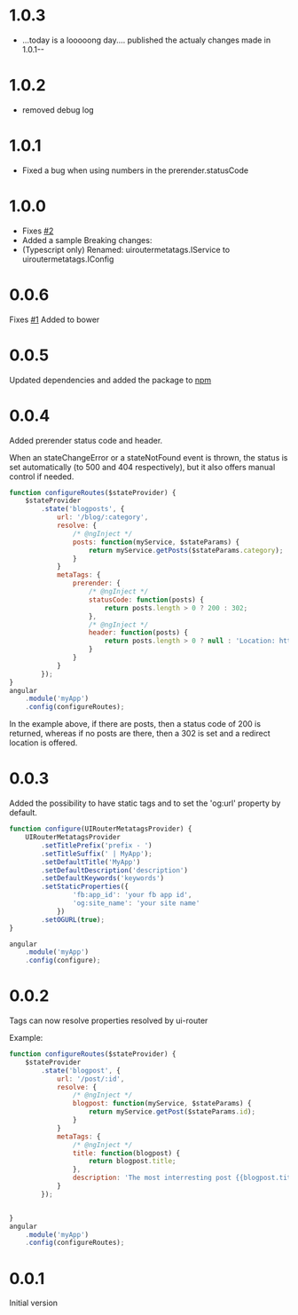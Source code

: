 # 1.0.3
* ...today is a looooong day.... published the actualy changes made in 1.0.1--

# 1.0.2
* removed debug log

# 1.0.1
* Fixed a bug when using numbers in the prerender.statusCode

# 1.0.0
* Fixes [#2](https://github.com/tinusn/ui-router-metatags/issues/2)
* Added a sample
Breaking changes:
* (Typescript only) Renamed: uiroutermetatags.IService to uiroutermetatags.IConfig

# 0.0.6
Fixes [#1](https://github.com/tinusn/ui-router-metatags/issues/1)
Added to bower

# 0.0.5
Updated dependencies and added the package to [npm](https://www.npmjs.com/package/ui-router-metatags)

# 0.0.4
Added prerender status code and header.

When an stateChangeError or a stateNotFound event is thrown, the status is set automatically (to 500 and 404 respectively), but it also offers manual control if needed.

```javascript
function configureRoutes($stateProvider) {
    $stateProvider
        .state('blogposts', {
            url: '/blog/:category',
            resolve: {
                /* @ngInject */
                posts: function(myService, $stateParams) {
                    return myService.getPosts($stateParams.category);
                }
            }
            metaTags: {
                prerender: {
                    /* @ngInject */
                    statusCode: function(posts) {
                        return posts.length > 0 ? 200 : 302;
                    },
                    /* @ngInject */
                    header: function(posts) {
                        return posts.length > 0 ? null : 'Location: http://example.com/posts';
                    }
                }
            }
        });
}
angular
    .module('myApp')
    .config(configureRoutes);
```

In the example above, if there are posts, then a status code of 200 is returned, whereas if no posts are there, then a 302 is set and a redirect location is offered.


# 0.0.3
Added the possibility to have static tags and to set the 'og:url' property by default.

```javascript
function configure(UIRouterMetatagsProvider) {
    UIRouterMetatagsProvider
        .setTitlePrefix('prefix - ')
        .setTitleSuffix(' | MyApp');
        .setDefaultTitle('MyApp')
        .setDefaultDescription('description')
        .setDefaultKeywords('keywords')
        .setStaticProperties({
                'fb:app_id': 'your fb app id',
                'og:site_name': 'your site name'
            })
        .setOGURL(true);
}

angular
    .module('myApp')
    .config(configure);
```

# 0.0.2
Tags can now resolve properties resolved by ui-router

Example:

```javascript
function configureRoutes($stateProvider) {
    $stateProvider
        .state('blogpost', {
            url: '/post/:id',
            resolve: {
                /* @ngInject */
                blogpost: function(myService, $stateParams) {
                    return myService.getPost($stateParams.id);
                }
            }
            metaTags: {
                /* @ngInject */
                title: function(blogpost) {
                    return blogpost.title;
                },
                description: 'The most interresting post {{blogpost.title}}'
            }
        });


}
angular
    .module('myApp')
    .config(configureRoutes);
```

# 0.0.1
Initial version
